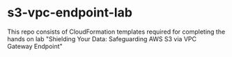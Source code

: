 # s3-vpc-endpoint-lab
This repo consists of CloudFormation templates required for completing the hands on lab "Shielding Your Data: Safeguarding AWS S3 via VPC Gateway Endpoint"
